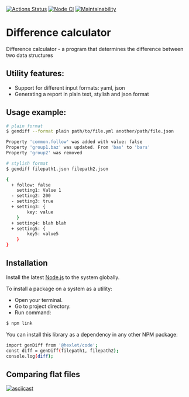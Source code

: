 [![Actions Status](https://github.com/EmeraldBoar/frontend-project-lvl2/workflows/hexlet-check/badge.svg)](https://github.com/EmeraldBoar/frontend-project-lvl2/actions)
[![Node CI](https://github.com/EmeraldBoar/frontend-project-lvl2/workflows/Node%20CI/badge.svg)](https://github.com/EmeraldBoar/frontend-project-lvl2/actions)
[![Maintainability](https://api.codeclimate.com/v1/badges/e4f5d57c4ff1f10d9f28/maintainability)](https://codeclimate.com/github/EmeraldBoar/frontend-project-lvl2/maintainability)

# Difference calculator

Difference calculator - a program that determines the difference between two data structures
## Utility features:
- Support for different input formats: yaml, json
- Generating a report in plain text, stylish and json format

## Usage example:
```sh
# plain format
$ gendiff --format plain path/to/file.yml another/path/file.json

Property 'common.follow' was added with value: false
Property 'group1.baz' was updated. From 'bas' to 'bars'
Property 'group2' was removed

# stylish format
$ gendiff filepath1.json filepath2.json

{
  + follow: false
    setting1: Value 1
  - setting2: 200
  - setting3: true
  + setting3: {
        key: value
    }
  + setting4: blah blah
  + setting5: {
        key5: value5
    }
}
```

## Installation

Install the latest [Node.js](https://nodejs.org/) to the system globally.

To install a package on a system as a utility:
- Open your terminal.
- Go to project directory.
- Run command:
```sh
$ npm link
```

You can install this library as a dependency in any other NPM package:

```sh
import genDiff from '@hexlet/code';
const diff = genDiff(filepath1, filepath2);
console.log(diff);
```

## Comparing flat files

[![asciicast](https://asciinema.org/a/TFHbpXQOBBNI73tcSDWvAHDdT.svg)](https://asciinema.org/a/TFHbpXQOBBNI73tcSDWvAHDdT)